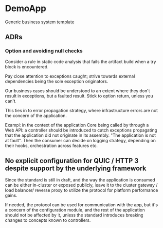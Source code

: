 # DemoApp
Generic business system template

## ADRs
### Option and avoiding null checks
Consider a rule in static code analysis that fails the artifact build when a try
block is encountered. 

Pay close attention to exceptions caught; strive towards external dependencies
being the sole exception originators.

Our business cases should be understood to an extent
where they don't result in exceptions, but a faulted result. Stick to option return, unless you can't.

This ties in to error propagation strategy, where infrastructure errors are not the concern of the application.

Exampl: in the context of the application Core being called by through a Web API: a controller should be introduced
to catch exceptions propagating that the application did not originate in its assembly.
"The application is not at fault".
Then the consumer can decide on logging strategy, depending on their hooks, orchestration across features etc.

## No explicit configuration for QUIC / HTTP 3 despite support by the underlying framework
Since the standard is still in draft, and the way the application is consumed can be either in-cluster or exposed publicly,
leave it to the cluster gateway / load balancer/ reverse proxy to utilize the protocol for platform performance gains.

If needed, the protocol can be used for communication with the app, but it's a concern of the configuration module, 
and the rest of the application should not be affected by it, unless the standard introduces breaking changes to concepts known to controllers.
